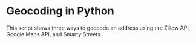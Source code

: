 # Geocoding in Python

This script shows three ways to geocode an address using the Zillow API, Google Maps API, and Smarty Streets.

